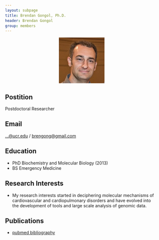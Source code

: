 ```yaml
---
layout: subpage
title: Brendan Gongol, Ph.D. 
header: Brendan Gongol 
group: members 
---
```


<p align="center"><a href="https://girke.bioinformatics.ucr.edu/members/brendan_gongol/"><img src="/members/brendan-gongol.jpeg" alt="image" style="width:150px;"/></a></p>

## Postition

Postdoctoral Researcher

## Email 

...@ucr.edu / brengong@gmail.com

## Education

- PhD Biochemistry and Molecular Biology (2013)
- BS Emergency Medicine

## Research Interests

- My research interests started in deciphering molecular mechanisms of cardiovascular and cardiopulmonary disorders and have evolved into the development of tools and large scale analysis of genomic data. 

## Publications

- [pubmed bibliography](https://www.ncbi.nlm.nih.gov/myncbi/1HaKgn1rc7a5v/bibliography/public/?sortby=pubDate&sdirection=descending)


